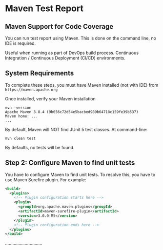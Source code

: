 # Maven Test Report


## Maven Support for Code Coverage

You can run test report using Maven. This is done on the command line, no IDE is required.

Useful when running as part of DevOps build process. Continuous Integration / Continuous Deployment (CI/CD) environments.


## System Requirements

To complete these steps, you must have Maven installed (not with IDE) from `https://maven.apache.org`

Once installed, verify your Maven installation


```shell
mvn -version
Apache Maven 3.8.4 (9b656c72d54e5bacbed989b64718c159fe39b537)
Maven home: ...
...

```

By default, Maven will NOT find JUnit 5 test classes. At command-line:


```shell
mvn clean test

```

By defaults, no tests will be found.


## Step 2: Configure Maven to find unit tests

You have to configure Maven to find unit tests. To resolve this, you have to use Maven Surefire plugin. For example:


```xml
<build>
  <plugins>
    <!-- Plugin configuration starts here -->
    <plugin>
      <groupId>org.apache.maven.plugins</groupId>
      <artifactId>maven-surefire-plugin</artifactId>
      <version>3.0.0-M5</version>
    </plugin>
    <!-- Plugin configuration ends here -->
  </plugins>
</build>


```

..............................
